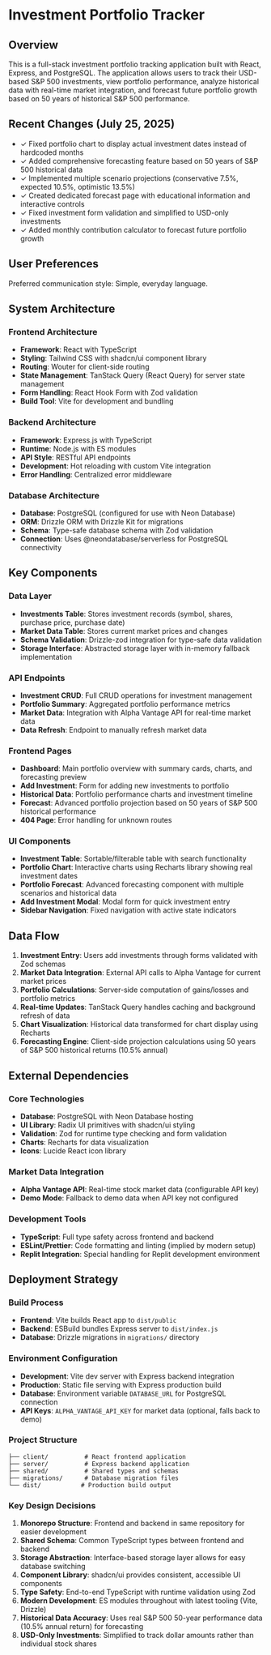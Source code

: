 # Investment Portfolio Tracker

## Overview

This is a full-stack investment portfolio tracking application built with React, Express, and PostgreSQL. The application allows users to track their USD-based S&P 500 investments, view portfolio performance, analyze historical data with real-time market integration, and forecast future portfolio growth based on 50 years of historical S&P 500 performance.

## Recent Changes (July 25, 2025)

- ✓ Fixed portfolio chart to display actual investment dates instead of hardcoded months
- ✓ Added comprehensive forecasting feature based on 50 years of S&P 500 historical data
- ✓ Implemented multiple scenario projections (conservative 7.5%, expected 10.5%, optimistic 13.5%)
- ✓ Created dedicated forecast page with educational information and interactive controls
- ✓ Fixed investment form validation and simplified to USD-only investments
- ✓ Added monthly contribution calculator to forecast future portfolio growth

## User Preferences

Preferred communication style: Simple, everyday language.

## System Architecture

### Frontend Architecture
- **Framework**: React with TypeScript
- **Styling**: Tailwind CSS with shadcn/ui component library
- **Routing**: Wouter for client-side routing
- **State Management**: TanStack Query (React Query) for server state management
- **Form Handling**: React Hook Form with Zod validation
- **Build Tool**: Vite for development and bundling

### Backend Architecture
- **Framework**: Express.js with TypeScript
- **Runtime**: Node.js with ES modules
- **API Style**: RESTful API endpoints
- **Development**: Hot reloading with custom Vite integration
- **Error Handling**: Centralized error middleware

### Database Architecture
- **Database**: PostgreSQL (configured for use with Neon Database)
- **ORM**: Drizzle ORM with Drizzle Kit for migrations
- **Schema**: Type-safe database schema with Zod validation
- **Connection**: Uses @neondatabase/serverless for PostgreSQL connectivity

## Key Components

### Data Layer
- **Investments Table**: Stores investment records (symbol, shares, purchase price, purchase date)
- **Market Data Table**: Stores current market prices and changes
- **Schema Validation**: Drizzle-zod integration for type-safe data validation
- **Storage Interface**: Abstracted storage layer with in-memory fallback implementation

### API Endpoints
- **Investment CRUD**: Full CRUD operations for investment management
- **Portfolio Summary**: Aggregated portfolio performance metrics
- **Market Data**: Integration with Alpha Vantage API for real-time market data
- **Data Refresh**: Endpoint to manually refresh market data

### Frontend Pages
- **Dashboard**: Main portfolio overview with summary cards, charts, and forecasting preview
- **Add Investment**: Form for adding new investments to portfolio
- **Historical Data**: Portfolio performance charts and investment timeline
- **Forecast**: Advanced portfolio projection based on 50 years of S&P 500 historical performance
- **404 Page**: Error handling for unknown routes

### UI Components
- **Investment Table**: Sortable/filterable table with search functionality
- **Portfolio Chart**: Interactive charts using Recharts library showing real investment dates
- **Portfolio Forecast**: Advanced forecasting component with multiple scenarios and historical data
- **Add Investment Modal**: Modal form for quick investment entry
- **Sidebar Navigation**: Fixed navigation with active state indicators

## Data Flow

1. **Investment Entry**: Users add investments through forms validated with Zod schemas
2. **Market Data Integration**: External API calls to Alpha Vantage for current market prices
3. **Portfolio Calculations**: Server-side computation of gains/losses and portfolio metrics
4. **Real-time Updates**: TanStack Query handles caching and background refresh of data
5. **Chart Visualization**: Historical data transformed for chart display using Recharts
6. **Forecasting Engine**: Client-side projection calculations using 50 years of S&P 500 historical returns (10.5% annual)

## External Dependencies

### Core Technologies
- **Database**: PostgreSQL with Neon Database hosting
- **UI Library**: Radix UI primitives with shadcn/ui styling
- **Validation**: Zod for runtime type checking and form validation
- **Charts**: Recharts for data visualization
- **Icons**: Lucide React icon library

### Market Data Integration
- **Alpha Vantage API**: Real-time stock market data (configurable API key)
- **Demo Mode**: Fallback to demo data when API key not configured

### Development Tools
- **TypeScript**: Full type safety across frontend and backend
- **ESLint/Prettier**: Code formatting and linting (implied by modern setup)
- **Replit Integration**: Special handling for Replit development environment

## Deployment Strategy

### Build Process
- **Frontend**: Vite builds React app to `dist/public`
- **Backend**: ESBuild bundles Express server to `dist/index.js`
- **Database**: Drizzle migrations in `migrations/` directory

### Environment Configuration
- **Development**: Vite dev server with Express backend integration
- **Production**: Static file serving with Express production build
- **Database**: Environment variable `DATABASE_URL` for PostgreSQL connection
- **API Keys**: `ALPHA_VANTAGE_API_KEY` for market data (optional, falls back to demo)

### Project Structure
```
├── client/          # React frontend application
├── server/          # Express backend application
├── shared/          # Shared types and schemas
├── migrations/      # Database migration files
└── dist/           # Production build output
```

### Key Design Decisions

1. **Monorepo Structure**: Frontend and backend in same repository for easier development
2. **Shared Schema**: Common TypeScript types between frontend and backend
3. **Storage Abstraction**: Interface-based storage layer allows for easy database switching
4. **Component Library**: shadcn/ui provides consistent, accessible UI components
5. **Type Safety**: End-to-end TypeScript with runtime validation using Zod
6. **Modern Development**: ES modules throughout with latest tooling (Vite, Drizzle)
7. **Historical Data Accuracy**: Uses real S&P 500 50-year performance data (10.5% annual return) for forecasting
8. **USD-Only Investments**: Simplified to track dollar amounts rather than individual stock shares